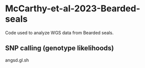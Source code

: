# McCarthy-et-al-2023-Bearded-seals
Code used to analyze WGS data from Bearded seals. 

## SNP calling (genotype likelihoods)
angsd.gl.sh
